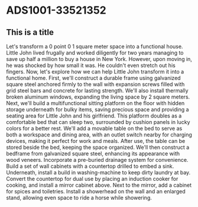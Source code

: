 # ADS1001-33521352

## This is a title

Let's transform a 0 point 0 1 square meter space into a functional house. Little John lived frugally and worked diligently for two years managing to save up half a million to buy a house in New York. However, upon moving in, he was shocked by how small it was. He couldn't even stretch out his fingers. Now, let's explore how we can help Little John transform it into a functional home. First, we'll construct a durable frame using galvanized square steel anchored firmly to the wall with expansion screws filled with grid steel bars and concrete for lasting strength. We'll also install thermally broken aluminum windows, expanding the living space by 2 square meters. Next, we'll build a multifunctional sitting platform on the floor with hidden storage underneath for bulky items, saving precious space and providing a seating area for Little John and his girlfriend. This platform doubles as a comfortable bed that can sleep two, surrounded by cushion panels in lucky colors for a better rest. We'll add a movable table on the bed to serve as both a workspace and dining area, with an outlet switch nearby for charging devices, making it perfect for work and meals. After use, the table can be stored beside the bed, keeping the space organized. We'll then construct a bedframe from galvanized square steel, enhancing its appearance with wood veneers. Incorporate a pre-buried drainage system for convenience. Build a set of wall cabinets with a countertop drilled to embed a sink. Underneath, install a build in washing-machine to keep dirty laundry at bay. Convert the countertop for dual use by placing an induction cooker for cooking, and install a mirror cabinet above. Next to the mirror, add a cabinet for spices and toiletries. Install a showerhead on the wall and an enlarged stand, allowing even space to ride a horse while showering.
